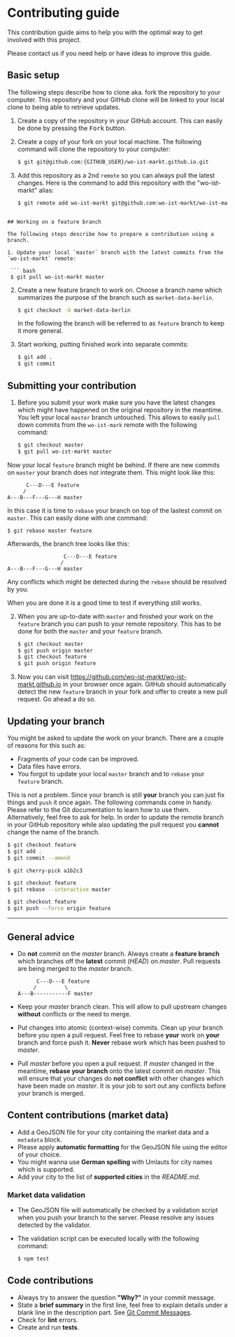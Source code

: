 # Contributing guide

This contribution guide aims to help you with the optimal way to get involved with this project.

Please contact us if you need help or have ideas to improve this guide.

## Basic setup

The following steps describe how to clone aka. fork the repository to your computer.
This repository and your GitHub clone will be linked to your local clone to being able to retrieve updates.

1. Create a copy of the repository in your GitHub account.
   This can easily be done by pressing the <kbd>Fork</kbd> button.
2. Create a copy of your fork on your local machine.
   The following command will clone the repository to your computer:

    ``` bash
    $ git git@github.com:{GITHUB_USER}/wo-ist-markt.github.io.git
    ```
3. Add this repository as a 2nd `remote` so you can always pull the latest changes.
   Here is the command to add this repository with the "wo-ist-markt" alias:

   ``` bash
   $ git remote add wo-ist-markt git@github.com:wo-ist-markt/wo-ist-markt.github.io.git
  ```

## Working on a feature branch

The following steps describe how to prepare a contribution using a branch.

1. Update your local `master` branch with the latest commits from the `wo-ist-markt` remote:

   ``` bash
   $ git pull wo-ist-markt master
   ```
2. Create a new feature branch to work on. Choose a branch name which summarizes the purpose of the
   branch such as `market-data-berlin`.

   ``` bash
   $ git checkout -b market-data-berlin
   ```

   In the following the branch will be referred to as `feature` branch to keep it more general.

3. Start working, putting finished work into separate commits:

   ``` bash
   $ git add .
   $ git commit
   ```

## Submitting your contribution

1. Before you submit your work make sure you have the latest changes which might have happened on
   the original repository in the meantime. You left your local `master` branch untouched. This
   allows to easily `pull` down commits from the `wo-ist-mark` remote with the following command:

    ``` bash
    $ git checkout master
    $ git pull wo-ist-markt master
    ```

  Now your local `feature` branch might be behind. If there are new commits on `master` your branch
  does not integrate them. This might look like this:

  ```
        C---D---E feature
       /
  A---B---F---G---H master
  ```

  In this case it is time to `rebase` your branch on top of the lastest commit on `master`. This can
  easily done with one command:

  ```
  $ git rebase master feature
  ```

  Afterwards, the branch tree looks like this:

  ```
                    C---D---E feature
                   /
  A---B---F---G---H master
  ```

  Any conflicts which might be detected during the `rebase` should be resolved by you.

  When you are done it is a good time to test if everything still works.

2. When you are up-to-date with `master` and finished your work on the `feature` branch you can push to
   your remote repository.
   This has to be done for both the `master` and your `feature` branch.

   ``` bash
   $ git checkout master
   $ git push origin master
   $ git checkout feature
   $ git push origin feature
   ```

3. Now you can visit https://github.com/wo-ist-markt/wo-ist-markt.github.io in your browser once
   again. GitHub should automatically detect the new `feature` branch in your fork and offer to
  create a new pull request. Go ahead a do so.


## Updating your branch

You might be asked to update the work on your branch. There are a couple of reasons for this such as:

* Fragments of your code can be improved.
* Data files have errors.
* You forgot to update your local `master` branch and to `rebase` your `feature` branch.

This is not a problem. Since your branch is still **your** branch you can just fix things and `push`
it once again. The following commands come in handy. Please refer to the Git documentation to learn
how to use them. Alternatively, feel free to ask for help. In order to update the remote branch in
your GitHub repository while also updating the pull request you **cannot** change the name of the branch.

``` bash
$ git checkout feature
$ git add .
$ git commit --amend
```

```
$ git cherry-pick a1b2c3
```

``` bash
$ git checkout feature
$ git rebase --interactive master
```

``` bash
$ git checkout feature
$ git push --force origin feature
```

---



## General advice

* Do **not** commit on the *master* branch. Always create a **feature branch**
  which branches off the **latest** commit (*HEAD*) on *master*. Pull requests are
  being merged to the *master* branch.

  ```
        C---D---E feature
       /         \
  A---B-----------F master
  ```

* Keep your *master* branch clean. This will allow to pull upstream changes
  **without** conflicts or the need to merge.
* Put changes into atomic (context-wise) commits. Clean up your branch
  before you open a pull request. Feel free to rebase **your** work on **your**
  branch and force push it. **Never** rebase work which has been pushed to *master*.
* Pull *master* before you open a pull request. If *master* changed in the meantime,
  **rebase your branch** onto the latest commit on *master*. This will ensure
  that your changes do **not conflict** with other changes which have been made
  on *master*. It is your job to sort out any conflicts before your branch is merged.


## Content contributions (market data)

* Add a GeoJSON file for your city containing the market data and a `metadata` block.
* Please apply **automatic formatting** for the GeoJSON file using the editor of your choice.
* You might wanna use **German spelling** with Umlauts for city names which is supported.
* Add your city to the list of **supported cities** in the *README.md*.

### Market data validation

* The GeoJSON file will automatically be checked by a validation script when you push your
  branch to the server. Please resolve any issues detected by the validator.
* The validation script can be executed locally with the following command:

  ``` bash
  $ npm test
  ```


## Code contributions

* Always try to answer the question **"Why?"** in your commit message.
* State a **brief summary** in the first line, feel free to explain details
  under a blank line in the description part. See [Git Commit Messages][git-commit-messages].
* Check for **lint** errors.
* Create and run **tests**.



[git-commit-messages]: http://cl.ly/text/18400R3c3v1W
